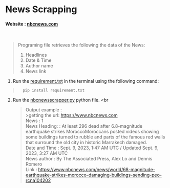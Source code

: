 #  News Scrapping
#### Website : [nbcnews.com](https://www.nbcnews.com/)
<br>

> Programing file retrieves the following the data of the News:
>    1. Headlines 
>    2. Date & Time
>    3. Author name
>    4. News link
>

1. Run the [requirement.txt](https://github.com/dhana56/news_scrapping/blob/master/requirement.txt)
in the terminal using the following command:
>       pip install requirement.txt
2. Run the [nbcnewsscrapper.py](https://github.com/dhana56/news_scrapping/blob/master/nbcnewscrapper.py) python file. <br
   
   
   >
   > Output example : <br>
        >getting the url: https://www.nbcnews.com <br>
News :  1<br>
News Heading: : At least 296 dead after 6.8-magnitude earthquake strikes MoroccoMoroccans posted videos showing some buildings turned to rubble and parts of the famous red walls that surround the old city in historic Marrakech damaged.<br>
Date and Time  :  Sept. 9, 2023, 1:47 AM UTC / Updated Sept. 9, 2023, 3:27 AM UTC<br>
News author :  By The Associated Press, Alex Lo and Dennis Romero<br>
Link :  https://www.nbcnews.com/news/world/68-magnitude-earthquake-strikes-morocco-damaging-buildings-sending-peo-rcna104202

